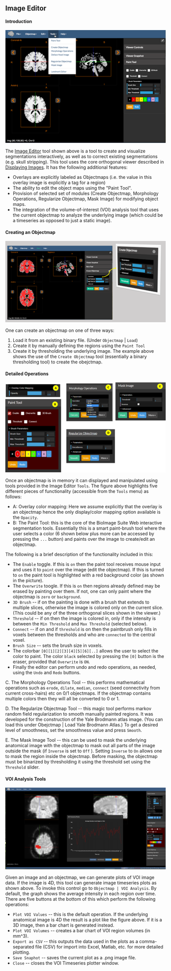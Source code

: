 ## Image Editor


#### Introduction

![The Image Editor Tool](images/imageeditor.png)

The [Image Editor](https://bioimagesuiteweb.github.io/webapp/editor.html) tool shown above is a tool to create and visualize  segmentations interactively, as well as to correct existing segmentations (e.g. skull stripping). This tool uses the core orthogonal viewer described in [Displaying Images](viewers.md). It has the following additional features:

* Overlays are explicitly labeled as Objectmaps (i.e. the value in this overlay image is explicitly a tag for a region)
* The ability to edit the object maps using the "Paint Tool".
* Provision of selected set of modules (Create Objectmap, Morphology Operations, Regularize Objectmap, Mask Image) for modifying object maps.
* The integration of the volume-of-interest (VOI) analysis tool that uses the current objectmap to analyze the underlying image (which could be a timeseries as opposed to just a static image).

#### Creating an Objectmap

![Threshold Image](images/thresholdimage.png)

One can create an objectmap on one of three ways:

1. Load it from an existing binary file. (Under `Objectmap` | `Load`)
2. Create it by manually defining the regions using the `Paint Tool`
3. Create it by thresholding the underlying image. The example above shows the use of the `Create Objectmap` tool (essentially a binary thresholding tool) to create the obejctmap.

#### Detailed Operations

![Image Editor Parts](images/imageeditor_parts.png)

Once an objectmap is in memory it can displayed and manipulated using tools provided in the Image Editor `Tools`. The figure above highlights five different pieces of functionality (accessible from the `Tools` menu) as follows:

* A: Overlay color mapping: Here we assume explicitly that the overlay is an objectmap hence the only display/color mapping option available is the `Opacity`. 
* B: The Paint Tool: this is the core of the BioImage Suite Web interactive segmentation tools. Essentially this is a smart paint-brush tool where the user selects a color (6 shown below plus more can be accessed by pressing the `...` button) and paints over the image to create/edit an objectmap.

The following is a brief description of the functionality included in this:

* The `Enable` toggle. If this is `on` then the paint tool receives mouse input and uses it to `paint` over the image (edit the objectmap). If this is turned to `on` the paint tool is highlighted with a red background color (as shown in the picture). 
* The `Overwrite` toogle. If this is `on` then regions already defined may be erased by painting over them. If not, one can only paint where the objectmap is `zero` or `background`.
* `3D Brush` -- if on the painting is done with a brush that extends to multiple slices, otherwise the image is colored only on the current slice. (This could be any of the three orthogonal slices shown in the viewer.)
* `Threshold` -- if on then the image is colored in, only if the intensity is between the `Min Threshold` and `Max Threshold` (selected below).
* `Connect` -- if on and if `threshold` is on then the paintbrush only fills in voxels between the thresholds and who are `connected` to the central voxel.
* `Brush Size` -- sets the brush size in voxels.
* The colorbar `[0][1][2][3][4][5][6][..]` allows the user to select the color to paint. The color `black` selected by pressing the  `[0]` button is the eraser, provided that `Overwrite` is `ON`.
* Finally the editor can perform undo and redo operations, as needed, using the `Undo` and `Redo` buttons.

C. The Morphology Operations Tool -- this performs mathematical operations such as `erode`, `dilate`, `median`, `connect` (seed connectivity from current cross-hairs) etc on 0/1 objectmaps. If the objectmap contains multiple colors then they will all be converted to 0 or 1.

D. The Regularize Objectmap Tool -- this magic tool performs markov random field regularization to smooth manually painted regions. It was developed for the construction of the Yale Brodmann atlas image. (You can load this under Obejctmap | Load Yale Brodmann Atlas.) To get a desired level of smoothness, set the smoothness value and press `Smooth`.

E. The Mask Image Tool -- this can be used to mask the underlying anatomical image with the objectmap to mask out all parts of the image outside the mask (if `Inverse` is set to `Off` ). Setting `Inverse` to `On` allows one to mask the region inside the objectmap. Before masking, the objectmap must be binarized by thresholding it using the threshold set using the `Threshold` slider.


#### VOI Analysis Tools

![VOI Analysis](images/voianalysis.png)

Given an image and an objectmap, we can generate plots of VOI image data. If the image is 4D, this tool can generate image timeseries plots as shown above. To invoke this control go to `Objectmap | VOI Analysis`. By default, the graph shows the average intensity in each region over time. There are five buttons at the bottom of this which perform the following operations:

* `Plot VOI Values` -- this is the default operation. If the underlying anatomical image is 4D the result is a plot like the figure above. If it is a 3D image, then a bar chart is generated instead.
* `Plot VOI Volumes` -- creates a bar chart of VOI region volumes (in mm^3).
* `Export as CSV` -- this outputs the data used in the plots as a comma-separated file (CSV) for import into Excel, Matlab,  etc. for more detailed plotting.
* `Save Snaphot` -- saves the current plot as a .png image file.
* `Close` -- closes the VOI Timeseries plotter window.


